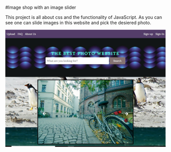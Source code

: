 #Image shop with an image slider

This project is all about css and the functionality of JavaScript. As you can see one can slide images in this website and pick the desiered photo.

![Image shop](./img/image-shop-preview-pic.JPG)